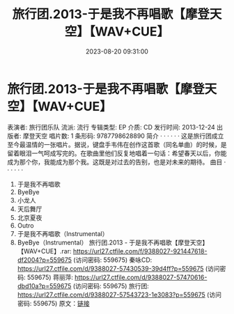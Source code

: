 ﻿---
title: 旅行团.2013-于是我不再唱歌【摩登天空】【WAV+CUE】
date: 2023-08-20 09:31:00
categories: WAV车载音乐、镜像
tags: 华语中文
---
# 旅行团.2013-于是我不再唱歌【摩登天空】【WAV+CUE】

表演者: 旅行团乐队
流派: 流行
专辑类型: EP
介质: CD
发行时间: 2013-12-24
出版者: 摩登天空
唱片数: 1
条形码: 9787798628890
简介 · · · · · ·
这是旅行团成立至今最温情的一张唱片。据说，键盘手韦伟在创作这首歌（同名单曲）的时候，是留着眼泪一气呵成写完的。在歌曲里他们反复地唱着一句话：希望春天以后，你能成为那个你，我能成为那个我。这既是对过去的告别，也是对未来的期待。
曲目 · · · · · ·
01. 于是我不再唱歌
02. ByeBye
03. 小龙人
04. 天后舞厅
05. 北京夏夜
06. Outro
07. 于是我不再唱歌（Instrumental）
08. ByeBye（Instrumental）
旅行团.2013 - 于是我不再唱歌【摩登天空】【WAV+CUE】.rar: https://url27.ctfile.com/f/9388027-921447618-df2004?p=559675
(访问密码: 559675)
秦咏CD: https://url27.ctfile.com/d/9388027-57430539-39d4ff?p=559675
(访问密码: 559675)
蒋丽萍: https://url27.ctfile.com/d/9388027-57470616-dbd10a?p=559675
(访问密码: 559675)
旅行团: https://url27.ctfile.com/d/9388027-57543723-1e3083?p=559675
(访问密码: 559675)
原文：[链接](https://blog.sina.com.cn/s/blog_1647c7e7601031373.html)